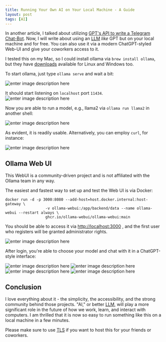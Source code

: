 ```yaml
---
title: Running Your Own AI on Your Local Machine - A Guide
layout: post
tags: [AI]
---
```


In another article, I talked about utilizing [GPT's API to write a Telegram Chat-Bot](https://dme86.github.io/2024/01/10/Write-your-own-GPT-based-Telegram-Assistent/). Now, I will write about using an [LLM](https://en.wikipedia.org/wiki/LLaMA) *like* GPT but on your local machine and for free.
You can also use it via a modern ChatGPT-styled Web-UI and give your coworkers access to it.

<!-- more -->

I tested this on my Mac, so I could install ollama via `brew install ollama`, but they have [downloads](https://ollama.ai/download) available for Linux and Windows too.

To start ollama, just type `ollama serve` and wait a bit:

![enter image description here](https://i.imgur.com/Divxl3s.png)

It should start listening on `localhost` port `11434`.
![enter image description here](https://i.imgur.com/iTjPH7p.png)

Now you are able to run a model, e.g., llama2 via `ollama run llama2` in another shell:

![enter image description here](https://i.imgur.com/er0gTiQ.png)

As evident, it is readily usable. Alternatively, you can employ `curl`, for instance:

![enter image description here](https://i.imgur.com/gRbSas9.png)

## Ollama Web UI

This WebUI is a community-driven project and is not affiliated with the Ollama team in any way.

The easiest and fastest way to set up and test the Web UI is via Docker:


    docker run -d -p 3000:8080 --add-host=host.docker.internal:host-gateway \
                      -v ollama-webui:/app/backend/data --name ollama-webui --restart always \
                      ghcr.io/ollama-webui/ollama-webui:main

You should be able to access it via [http://localhost:3000](http://localhost:3000/) , and the first user who registers will be granted administrator rights.

![enter image description here](https://i.imgur.com/iT4R7k7.png)

After login, you're able to choose your model and chat with it in a ChatGPT-style interface:

![enter image description here](https://i.imgur.com/iHCOocw.png)
![enter image description here](https://i.imgur.com/HiJlGSL.png)
![enter image description here](https://i.imgur.com/QkxhRyK.png)
![enter image description here](https://i.imgur.com/UlZA0VL.png)

## Conclusion

I love everything about it - the simplicity, the accessibility, and the strong community behind those projects. "AI," or better [LLM](https://en.wikipedia.org/wiki/LLaMA), will play a more significant role in the future of how we work, learn, and interact with computers. I am thrilled that it is now so easy to run something like this on a local machine in a few minutes.

Please make sure to use [TLS](https://en.wikipedia.org/wiki/Transport_Layer_Security) if you want to host this for your friends or coworkers.
